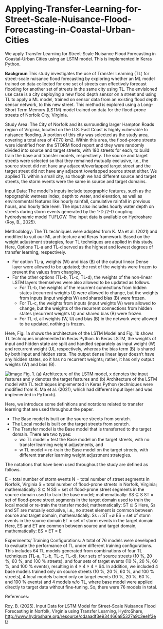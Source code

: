 # Applying-Transfer-Learning-for-Street-Scale-Nuisance-Flood-Forecasting-in-Coastal-Urban-Cities
We apply Transfer Learning for Street-Scale Nuisance Flood Forecasting in Coastal-Urban Cities using an LSTM model. This is implemented in Keras Python.

**Backgroun**
This study investigates the use of Transfer Learning (TL) for street-scale nuisance flood forecasting by exploring whether an ML model trained on data collected for one set of streets can effectively forecast flooding for another set of streets in the same city using TL. The envisioned use case is a city deploying a new flood depth sensor on a street and using TL to apply a ML model, trained on sensor data from an existing flood depth sensor network, to this new street. This method is explored using a Long-Short Term Memory (LSTM) model trained on data for the flood-prone streets of Norfolk City, Virginia. 

Study Area: The City of Norfolk and its surrounding larger Hampton Roads region of Virginia, located on the U.S. East Coast is highly vulnerable to nuisance flooding. A portion of this city was selected as the study area, covering a total area of 47.70 km2. Within this area, the flood-prone streets were identified from the STORM flood report and they were randomly divided into source and target streets, with 180 streets for each, to build train the base and transfer models, respectively. The source and target streets were selected so that they remained mutually exclusive, i.e., the source street did not have any adjacent/overlapped target street and the target street did not have any adjacent /overlapped source street either. We applied TL within a small city, so though we had different source and target streets, the storm events were the same in source and target domains.

Input Data: The model's inputs include topographic features, such as the topographic wetness index, depth to water, and elevation, as well as environmental features like hourly rainfall, cumulative rainfall in previous hours, and hourly tide level. The input also includes hourly water depth on streets during storm events generated by the 1-D /2-D coupling hydrodynamic model TUFLOW. The input data is available on Hydroshare (Roy, B., 2025).

Methodology: The TL techniques were adopted from K. Ma et al. (2021) and modified to suit our ML architecture and Keras framework. Based on the weight adjustment strategies, four TL techniques are applied in this study. Here, Options TL-a and TL-d served as the highest and lowest degrees of transfer learning, respectively.

- For option TL-a, weights (W) and bias (B) of the output linear Dense layer were allowed to be updated; the rest of the weights were frozen to prevent the values from changing. 
- For the other options (TL-b, TL-c, TL-d), the weights of the non-linear LSTM layers themselves were also allowed to be updated as follows.   
  - For TL-b, the weights of the recurrent connections from hidden states (recurrent weights U) were allowed to change, but the weights from inputs (input weights W) and shared bias (B) were frozen. 
  - For TL-c, the weights from inputs (input weights W) were allowed to change, but the weights of the recurrent connections from hidden states (recurrent weights U) and shared bias (B) were frozen.
  - For TL-d, all weights (W, U) and bias (B) in the network were allowed to be updated, nothing is frozen.

Here, Fig. 1a shows the architecture of the LSTM Model and Fig. 1b shows TL techniques implemented in Keras Python. In Keras LSTM, the weights of input and hidden state are split and handled separately as input weight (W) and recurrent weight (U), respectively, whereas the bias term (B) is shared by both input and hidden state. The output dense linear layer doesn’t have any hidden states, so it has no recurrent weights; rather, it has only output weights (W) and bias (B). 

![image](https://github.com/user-attachments/assets/96f0f73a-edd0-41db-aa20-0be30901755a)
Fig. 1. (a) Architecture of the LSTM model, x denotes the input features and y denotes the target features and (b) Architecture of the LSTM model with TL techniques implemented in Keras Python (techniques were modified from K. Ma et al. (2021), which had different input layer and was implemented in PyTorch).

Here, we introduce some definitions and notations related to transfer learning that are used throughout the paper. 
- The Base model is built on the source streets from scratch.
- The Local model is built on the target streets from scratch.
- The Transfer model is the Base model that is transferred to the target domain. There are two types:
  - wo TL model = test the Base model on the target streets, with no transfer learning weight adjustments, and
  - w TL model = re-train the Base model on the target streets, with different transfer learning weight adjustment strategies. 

The notations that have been used throughout the study are defined as follows.

E = total number of storm events
N = total number of street segments in Norfolk, Virginia
S = total number of flood-prone streets in Norfolk, Virginia; mathematically: S ⊆ N
SS = set of flood-prone street segments in the source domain used to train the base model; mathematically: SS ⊆ S
ST = set of flood-prone street segments in the target domain used to train the local model or re-train the transfer model; mathematically: ST ⊆ S
Here, Ss and ST are mutually exclusive, i.e., no street element is common between source and target domain, mathematically: Ss ∩ ST =∅
ES = set of storm events in the source domain
ET = set of storm events in the target domain
Here, ES and ET are common between source and target domain, mathematically: ES = ET  = E

Experiments/ Training Configurations: A total of 76 models were developed to evaluate the performance of TL under different training configurations. This includes 64 TL models generated from combinations of four TL techniques (TL-a, TL-b, TL-c, TL-d), four sets of source streets (10 %,  20 %, 60 %, and 100 % streets), and four sets of target events (10 %,  20 %, 60 %, and 100 % events), resulting in 4 × 4 × 4 = 64. In addition, we included 4 base models trained only on source streets (10 %,  20 %, 60 %, and 100 % streets), 4 local models trained only on target events (10 %, 20 %, 60 %, and 100 % events) and 4 models w/o TL, where base model were applied directly to target data without fine-tuning. So, there were 76 models in total. 


References: 

Roy, B. (2025). Input Data for LSTM Model for Street-Scale Nuisance Flood Forecasting in Norfolk, Virginia using Transfer Learning, HydroShare, http://www.hydroshare.org/resource/cdaaadf3e934466a85327a9c3ee1f3e0
